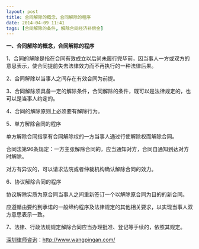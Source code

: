 ```yaml
---
layout: post
title: 合同解除的概念，合同解除的程序
date: 2014-04-09 11:41
tags: [合同解除的条件, 解除合同经济补偿金]
---
```

<strong>一、合同解除的概念，合同解除的程序</strong>

1、合同的解除是指在合同有效成立以后尚未履行完毕前，因当事人一方或双方的意思表示，使合同提前失去法律效力而不再执行的一种法律后果。

2、合同解除以当事人之间存在有效合同为前提。

3、合同解除须具备一定的解除条件，合同解除的条件，既可以是法律规定的，也可以是当事人约定的。

4、合同的解除原则上必须要有解除行为。

5、单方解除合同的程序

单方解除合同指享有合同解除权的一方当事人通过行使解除权而解除合同。

合同法第96条规定：一方主张解除合同的，应当通知对方，合同自通知到达对方时解除。

对方有异议的，可以请求法院或者仲裁机构确认解除合同的效力。

6、协议解除合同的程序

协议解除实质为原合同当事人之间重新签订一个以解除原合同为目的的新合同。

应遵循由要约到承诺的一般缔约程序及法律规定的其他相关要求，以实现当事人双方意思表示一致。

7、法律、行政法规规定解除合同应当办理批准、登记等手续的，依照其规定。

<a href="http://www.wangpingan.com/">深圳律师咨询</a>：<a href="http://www.wangpingan.com/">http://www.wangpingan.com/</a>

